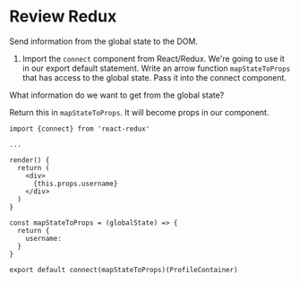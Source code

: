 # Review Redux

Send information from the global state to the DOM.

1. Import the `connect` component from React/Redux. We're going to use it in our export default statement. Write an arrow function `mapStateToProps` that has access to the global state. Pass it into the connect component.

What information do we want to get from the global state?

Return this in `mapStateToProps`. It will become props in our component.

```
import {connect} from 'react-redux'

...

render() {
  return (
    <div>
      {this.props.username}
    </div>
  )
}

const mapStateToProps = (globalState) => {
  return {
    username: 
  }
}

export default connect(mapStateToProps)(ProfileContainer)
```